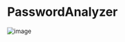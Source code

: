 # PasswordAnalyzer
![image](https://github.com/user-attachments/assets/80076b0a-21f3-4b71-866a-3b41e11e9631)

